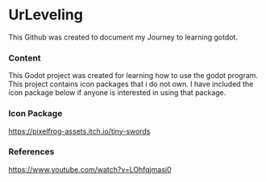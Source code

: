 # UrLeveling

This Github was created to document my Journey to learning gotdot.

### Content

This Godot project was created for learning how to use the godot program. 
This project contains icon packages that i do not own. 
I have included the icon package below if anyone is interested in using that package. 

### Icon Package

https://pixelfrog-assets.itch.io/tiny-swords

### References

https://www.youtube.com/watch?v=LOhfqjmasi0